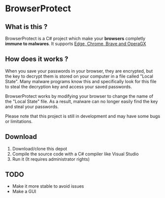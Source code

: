 # BrowserProtect

## What is this ?
BrowserProtect is a C# project which make your **browsers** completly **immune to malwares**. It supports <ins>Edge, Chrome, Brave and OperaGX</ins>

## How does it works ?
When you save your passwords in your browser, they are encrypted, but the key to decrypt them is stored on your computer in a file called "Local State". Many malware programs know this and specifically look for this file to steal the decryption key and access your saved passwords.

BrowserProtect works by modifying your browser to change the name of the "Local State" file. As a result, malware can no longer easily find the key and steal your passwords.

Please note that this project is still in development and may have some bugs or limitations.

## Download
1. Download/clone this depot
2. Compile the source code with a C# compiler like Visual Studio
3. Run it (It requires administrator rights)

## TODO
- Make it more stable to avoid issues
- Make a GUI
